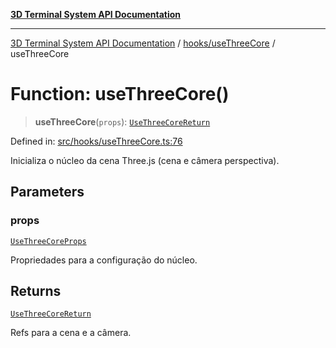 [**3D Terminal System API Documentation**](../../../README.md)

***

[3D Terminal System API Documentation](../../../README.md) / [hooks/useThreeCore](../README.md) / useThreeCore

# Function: useThreeCore()

> **useThreeCore**(`props`): [`UseThreeCoreReturn`](../interfaces/UseThreeCoreReturn.md)

Defined in: [src/hooks/useThreeCore.ts:76](https://github.com/Dicommunitas/ThreeJS_Terminal_3D/blob/5b477f54175762d5c4c643839351148d429f45bb/src/hooks/useThreeCore.ts#L76)

Inicializa o núcleo da cena Three.js (cena e câmera perspectiva).

## Parameters

### props

[`UseThreeCoreProps`](../interfaces/UseThreeCoreProps.md)

Propriedades para a configuração do núcleo.

## Returns

[`UseThreeCoreReturn`](../interfaces/UseThreeCoreReturn.md)

Refs para a cena e a câmera.
